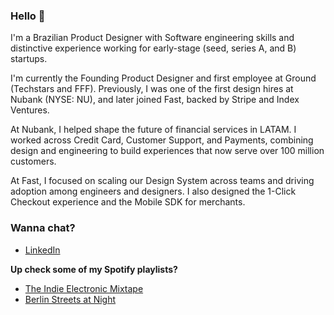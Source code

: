 ### Hello 👋
I'm a Brazilian Product Designer with Software engineering skills and distinctive experience working for early-stage (seed, series A, and B) startups.

I'm currently the Founding Product Designer and first employee at Ground (Techstars and FFF). Previously, I was one of the first design hires at Nubank (NYSE: NU), and later joined Fast, backed by Stripe and Index Ventures.

At Nubank, I helped shape the future of financial services in LATAM. I worked across Credit Card, Customer Support, and Payments, combining design and engineering to build experiences that now serve over 100 million customers.

At Fast, I focused on scaling our Design System across teams and driving adoption among engineers and designers. I also designed the 1-Click Checkout experience and the Mobile SDK for merchants.



### Wanna chat?
- [LinkedIn](https://www.linkedin.com/in/maxjosino/)

**Up check some of my Spotify playlists?**
- [The Indie Electronic Mixtape](https://open.spotify.com/playlist/3huEILYH53GelkMxyE42JY?si=634bcb393ee9428b)
- [Berlin Streets at Night](https://open.spotify.com/playlist/3PfZUIRQRYoRLahvNogJSu?si=f9ba89aab2f94212)

<!--

Here are some ideas to get you started:

- 🔭 I’m currently working on a ...
- 🌱 I’m currently learning ...
- 👯 I’m looking to collaborate on ...
- 🤔 I’m looking for help with ...
- 💬 Ask me about Product Design...
- 📫 How to reach me: ...
- 😄 Pronouns: ...
-->
